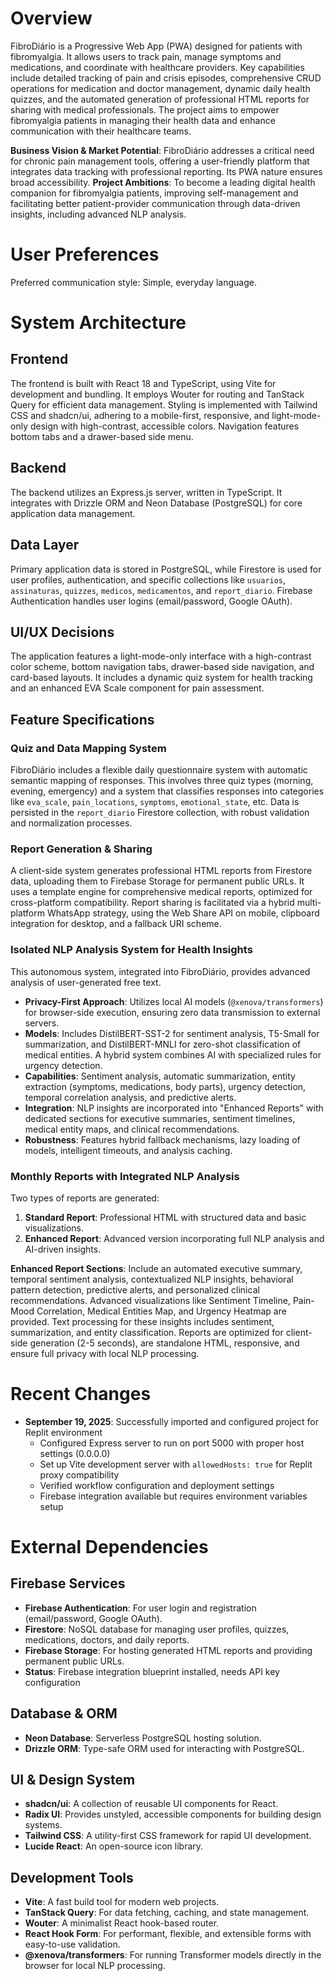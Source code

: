 # Overview

FibroDiário is a Progressive Web App (PWA) designed for patients with fibromyalgia. It allows users to track pain, manage symptoms and medications, and coordinate with healthcare providers. Key capabilities include detailed tracking of pain and crisis episodes, comprehensive CRUD operations for medication and doctor management, dynamic daily health quizzes, and the automated generation of professional HTML reports for sharing with medical professionals. The project aims to empower fibromyalgia patients in managing their health data and enhance communication with their healthcare teams.

**Business Vision & Market Potential**: FibroDiário addresses a critical need for chronic pain management tools, offering a user-friendly platform that integrates data tracking with professional reporting. Its PWA nature ensures broad accessibility.
**Project Ambitions**: To become a leading digital health companion for fibromyalgia patients, improving self-management and facilitating better patient-provider communication through data-driven insights, including advanced NLP analysis.

# User Preferences

Preferred communication style: Simple, everyday language.

# System Architecture

## Frontend
The frontend is built with React 18 and TypeScript, using Vite for development and bundling. It employs Wouter for routing and TanStack Query for efficient data management. Styling is implemented with Tailwind CSS and shadcn/ui, adhering to a mobile-first, responsive, and light-mode-only design with high-contrast, accessible colors. Navigation features bottom tabs and a drawer-based side menu.

## Backend
The backend utilizes an Express.js server, written in TypeScript. It integrates with Drizzle ORM and Neon Database (PostgreSQL) for core application data management.

## Data Layer
Primary application data is stored in PostgreSQL, while Firestore is used for user profiles, authentication, and specific collections like `usuarios`, `assinaturas`, `quizzes`, `medicos`, `medicamentos`, and `report_diario`. Firebase Authentication handles user logins (email/password, Google OAuth).

## UI/UX Decisions
The application features a light-mode-only interface with a high-contrast color scheme, bottom navigation tabs, drawer-based side navigation, and card-based layouts. It includes a dynamic quiz system for health tracking and an enhanced EVA Scale component for pain assessment.

## Feature Specifications

### Quiz and Data Mapping System
FibroDiário includes a flexible daily questionnaire system with automatic semantic mapping of responses. This involves three quiz types (morning, evening, emergency) and a system that classifies responses into categories like `eva_scale`, `pain_locations`, `symptoms`, `emotional_state`, etc. Data is persisted in the `report_diario` Firestore collection, with robust validation and normalization processes.

### Report Generation & Sharing
A client-side system generates professional HTML reports from Firestore data, uploading them to Firebase Storage for permanent public URLs. It uses a template engine for comprehensive medical reports, optimized for cross-platform compatibility. Report sharing is facilitated via a hybrid multi-platform WhatsApp strategy, using the Web Share API on mobile, clipboard integration for desktop, and a fallback URI scheme.

### Isolated NLP Analysis System for Health Insights
This autonomous system, integrated into FibroDiário, provides advanced analysis of user-generated free text.
- **Privacy-First Approach**: Utilizes local AI models (`@xenova/transformers`) for browser-side execution, ensuring zero data transmission to external servers.
- **Models**: Includes DistilBERT-SST-2 for sentiment analysis, T5-Small for summarization, and DistilBERT-MNLI for zero-shot classification of medical entities. A hybrid system combines AI with specialized rules for urgency detection.
- **Capabilities**: Sentiment analysis, automatic summarization, entity extraction (symptoms, medications, body parts), urgency detection, temporal correlation analysis, and predictive alerts.
- **Integration**: NLP insights are incorporated into "Enhanced Reports" with dedicated sections for executive summaries, sentiment timelines, medical entity maps, and clinical recommendations.
- **Robustness**: Features hybrid fallback mechanisms, lazy loading of models, intelligent timeouts, and analysis caching.

### Monthly Reports with Integrated NLP Analysis
Two types of reports are generated:
1.  **Standard Report**: Professional HTML with structured data and basic visualizations.
2.  **Enhanced Report**: Advanced version incorporating full NLP analysis and AI-driven insights.

**Enhanced Report Sections**: Include an automated executive summary, temporal sentiment analysis, contextualized NLP insights, behavioral pattern detection, predictive alerts, and personalized clinical recommendations. Advanced visualizations like Sentiment Timeline, Pain-Mood Correlation, Medical Entities Map, and Urgency Heatmap are provided. Text processing for these insights includes sentiment, summarization, and entity classification. Reports are optimized for client-side generation (2-5 seconds), are standalone HTML, responsive, and ensure full privacy with local NLP processing.

# Recent Changes
- **September 19, 2025**: Successfully imported and configured project for Replit environment
  - Configured Express server to run on port 5000 with proper host settings (0.0.0.0)
  - Set up Vite development server with `allowedHosts: true` for Replit proxy compatibility
  - Verified workflow configuration and deployment settings
  - Firebase integration available but requires environment variables setup

# External Dependencies

## Firebase Services
-   **Firebase Authentication**: For user login and registration (email/password, Google OAuth).
-   **Firestore**: NoSQL database for managing user profiles, quizzes, medications, doctors, and daily reports.
-   **Firebase Storage**: For hosting generated HTML reports and providing permanent public URLs.
-   **Status**: Firebase integration blueprint installed, needs API key configuration

## Database & ORM
-   **Neon Database**: Serverless PostgreSQL hosting solution.
-   **Drizzle ORM**: Type-safe ORM used for interacting with PostgreSQL.

## UI & Design System
-   **shadcn/ui**: A collection of reusable UI components for React.
-   **Radix UI**: Provides unstyled, accessible components for building design systems.
-   **Tailwind CSS**: A utility-first CSS framework for rapid UI development.
-   **Lucide React**: An open-source icon library.

## Development Tools
-   **Vite**: A fast build tool for modern web projects.
-   **TanStack Query**: For data fetching, caching, and state management.
-   **Wouter**: A minimalist React hook-based router.
-   **React Hook Form**: For performant, flexible, and extensible forms with easy-to-use validation.
-   **@xenova/transformers**: For running Transformer models directly in the browser for local NLP processing.